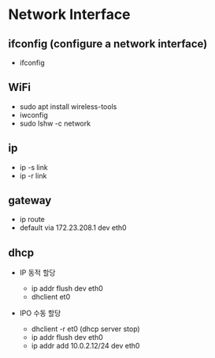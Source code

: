 # Network Interface

## ifconfig (configure a network interface)

- ifconfig

## WiFi

- sudo apt install wireless-tools
- iwconfig
- sudo lshw -c network

## ip

- ip -s link
- ip -r link

## gateway

- ip route
- default via 172.23.208.1 dev eth0

## dhcp

- IP 동적 할당
  - ip addr flush dev eth0
  - dhclient et0

- IPO 수동 할당
  - dhclient -r et0 (dhcp server stop)
  - ip addr flush dev eth0
  - ip addr add 10.0.2.12/24 dev eth0
